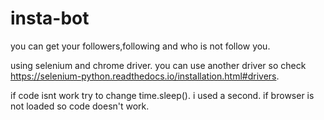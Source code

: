 # insta-bot

you can get your followers,following and who is not follow you. 

using selenium and chrome driver. you can use another driver so check https://selenium-python.readthedocs.io/installation.html#drivers. 

if code isnt work try to change time.sleep(). i used a second. if browser is not loaded so code doesn't work.
